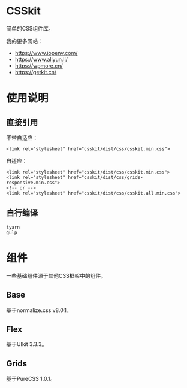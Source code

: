 # CSSkit

简单的CSS组件库。

我的更多网站：
- https://www.iopenv.com/
- https://www.aliyun.li/
- https://wpmore.cn/
- https://getkit.cn/

# 使用说明

## 直接引用

不带自适应：

```
<link rel="stylesheet" href="csskit/dist/css/csskit.min.css">
```

自适应：

```
<link rel="stylesheet" href="csskit/dist/css/csskit.min.css">
<link rel="stylesheet" href="csskit/dist/css/grids-responsive.min.css">
<!-- or -->
<link rel="stylesheet" href="csskit/dist/css/csskit.all.min.css">
```

## 自行编译

```
tyarn
gulp
```

# 组件

一些基础组件源于其他CSS框架中的组件。

## Base
基于normalize.css v8.0.1。

## Flex
基于UIkit 3.3.3。

## Grids
基于PureCSS 1.0.1。